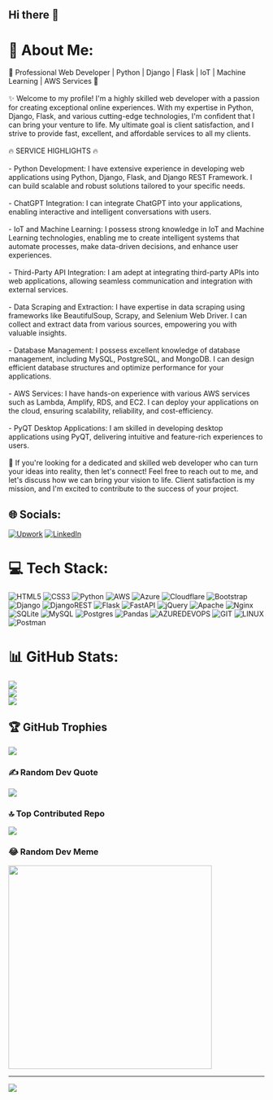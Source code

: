 ## Hi there 👋

<!--
**rj-parana/rj-parana** is a ✨ _special_ ✨ repository because its `README.md` (this file) appears on your GitHub profile.

Here are some ideas to get you started:

- 🔭 I’m currently working on ...
- 🌱 I’m currently learning ...
- 👯 I’m looking to collaborate on ...
- 🤔 I’m looking for help with ...
- 💬 Ask me about ...
- 📫 How to reach me: ...
- 😄 Pronouns: ...
- ⚡ Fun fact: ...
-->




# 💫 About Me:
🌟 Professional Web Developer | Python | Django | Flask | IoT | Machine Learning | AWS Services 🌟<br><br>✨ Welcome to my profile! I'm a highly skilled web developer with a passion for creating exceptional online experiences. With my expertise in Python, Django, Flask, and various cutting-edge technologies, I'm confident that I can bring your venture to life. My ultimate goal is client satisfaction, and I strive to provide fast, excellent, and affordable services to all my clients.<br><br>🔥 SERVICE HIGHLIGHTS 🔥<br><br>- Python Development: I have extensive experience in developing web applications using Python, Django, Flask, and Django REST Framework. I can build scalable and robust solutions tailored to your specific needs.<br><br>- ChatGPT Integration: I can integrate ChatGPT into your applications, enabling interactive and intelligent conversations with users.<br><br>- IoT and Machine Learning: I possess strong knowledge in IoT and Machine Learning technologies, enabling me to create intelligent systems that automate processes, make data-driven decisions, and enhance user experiences.<br><br>- Third-Party API Integration: I am adept at integrating third-party APIs into web applications, allowing seamless communication and integration with external services.<br><br>- Data Scraping and Extraction: I have expertise in data scraping using frameworks like BeautifulSoup, Scrapy, and Selenium Web Driver. I can collect and extract data from various sources, empowering you with valuable insights.<br><br>- Database Management: I possess excellent knowledge of database management, including MySQL, PostgreSQL, and MongoDB. I can design efficient database structures and optimize performance for your applications.<br><br>- AWS Services: I have hands-on experience with various AWS services such as Lambda, Amplify, RDS, and EC2. I can deploy your applications on the cloud, ensuring scalability, reliability, and cost-efficiency.<br><br>- PyQT Desktop Applications: I am skilled in developing desktop applications using PyQT, delivering intuitive and feature-rich experiences to users.<br><br>🚀 If you're looking for a dedicated and skilled web developer who can turn your ideas into reality, then let's connect! Feel free to reach out to me, and let's discuss how we can bring your vision to life. Client satisfaction is my mission, and I'm excited to contribute to the success of your project.


## 🌐 Socials:
[![Upwork](https://img.shields.io/badge/Upwork-%23000000.svg?logo=upwork&logoColor=white)](https://www.upwork.com/fl/rajneesh8?mp_source=share) 
[![LinkedIn](https://img.shields.io/badge/LinkedIn-%230077B5.svg?logo=linkedin&logoColor=white)](https://linkedin.com/in/rj-parana) 

# 💻 Tech Stack:
![HTML5](https://img.shields.io/badge/html5-%23E34F26.svg?style=for-the-badge&logo=html5&logoColor=white) ![CSS3](https://img.shields.io/badge/css3-%231572B6.svg?style=for-the-badge&logo=css3&logoColor=white) ![Python](https://img.shields.io/badge/python-3670A0?style=for-the-badge&logo=python&logoColor=ffdd54) ![AWS](https://img.shields.io/badge/AWS-%23FF9900.svg?style=for-the-badge&logo=amazon-aws&logoColor=white) ![Azure](https://img.shields.io/badge/azure-%230072C6.svg?style=for-the-badge&logo=microsoftazure&logoColor=white) ![Cloudflare](https://img.shields.io/badge/Cloudflare-F38020?style=for-the-badge&logo=Cloudflare&logoColor=white) ![Bootstrap](https://img.shields.io/badge/bootstrap-%238511FA.svg?style=for-the-badge&logo=bootstrap&logoColor=white) ![Django](https://img.shields.io/badge/django-%23092E20.svg?style=for-the-badge&logo=django&logoColor=white) ![DjangoREST](https://img.shields.io/badge/DJANGO-REST-ff1709?style=for-the-badge&logo=django&logoColor=white&color=ff1709&labelColor=gray) ![Flask](https://img.shields.io/badge/flask-%23000.svg?style=for-the-badge&logo=flask&logoColor=white) ![FastAPI](https://img.shields.io/badge/FastAPI-005571?style=for-the-badge&logo=fastapi) ![jQuery](https://img.shields.io/badge/jquery-%230769AD.svg?style=for-the-badge&logo=jquery&logoColor=white) ![Apache](https://img.shields.io/badge/apache-%23D42029.svg?style=for-the-badge&logo=apache&logoColor=white) <!--![Jenkins](https://img.shields.io/badge/jenkins-%232C5263.svg?style=for-the-badge&logo=jenkins&logoColor=white)--> ![Nginx](https://img.shields.io/badge/nginx-%23009639.svg?style=for-the-badge&logo=nginx&logoColor=white) ![SQLite](https://img.shields.io/badge/sqlite-%2307405e.svg?style=for-the-badge&logo=sqlite&logoColor=white) ![MySQL](https://img.shields.io/badge/mysql-%2300000f.svg?style=for-the-badge&logo=mysql&logoColor=white) ![Postgres](https://img.shields.io/badge/postgres-%23316192.svg?style=for-the-badge&logo=postgresql&logoColor=white) ![Pandas](https://img.shields.io/badge/pandas-%23150458.svg?style=for-the-badge&logo=pandas&logoColor=white) ![AZUREDEVOPS](https://img.shields.io/badge/azuredevops-0078D7.svg?style=for-the-badge&logo=azuredevops&logoColor=white&color=%230078D7) <!--![ElasticSearch](https://img.shields.io/badge/-ElasticSearch-005571?style=for-the-badge&logo=elasticsearch)--> ![GIT](https://img.shields.io/badge/Git-fc6d26?style=for-the-badge&logo=git&logoColor=white) ![LINUX](https://img.shields.io/badge/Linux-FCC624?style=for-the-badge&logo=linux&logoColor=black) <!--![Swagger](https://img.shields.io/badge/-Swagger-%23Clojure?style=for-the-badge&logo=swagger&logoColor=white)--> <!--![Raspberry Pi](https://img.shields.io/badge/-RaspberryPi-C51A4A?style=for-the-badge&logo=Raspberry-Pi)--> ![Postman](https://img.shields.io/badge/Postman-FF6C37?style=for-the-badge&logo=postman&logoColor=white) <!--![Notion](https://img.shields.io/badge/Notion-%23000000.svg?style=for-the-badge&logo=notion&logoColor=white)--> <!--![Jira](https://img.shields.io/badge/jira-%230A0FFF.svg?style=for-the-badge&logo=jira&logoColor=white)-->
# 📊 GitHub Stats:
![](https://github-readme-stats.vercel.app/api?username=rj-parana&theme=dark&hide_border=false&include_all_commits=true&count_private=true)<br/>
![](https://github-readme-streak-stats.herokuapp.com/?user=rj-parana&theme=dark&hide_border=false)<br/>
![](https://github-readme-stats.vercel.app/api/top-langs/?username=rj-parana&theme=dark&hide_border=false&include_all_commits=true&count_private=true&layout=compact)

## 🏆 GitHub Trophies
![](https://github-profile-trophy.vercel.app/?username=rj-parana&theme=radical&no-frame=false&no-bg=false&margin-w=4)

### ✍️ Random Dev Quote
![](https://quotes-github-readme.vercel.app/api?type=horizontal&theme=radical)

### 🔝 Top Contributed Repo
![](https://github-contributor-stats.vercel.app/api?username=rj-parana&limit=5&theme=dark&combine_all_yearly_contributions=true)

### 😂 Random Dev Meme
<img src='https://randommeme-five.vercel.app/' style="height: 400px;"/>

---
[![](https://visitcount.itsvg.in/api?id=rj-parana&icon=0&color=0)](https://visitcount.itsvg.in)

<!-- Proudly created with GPRM ( https://gprm.itsvg.in ) -->
